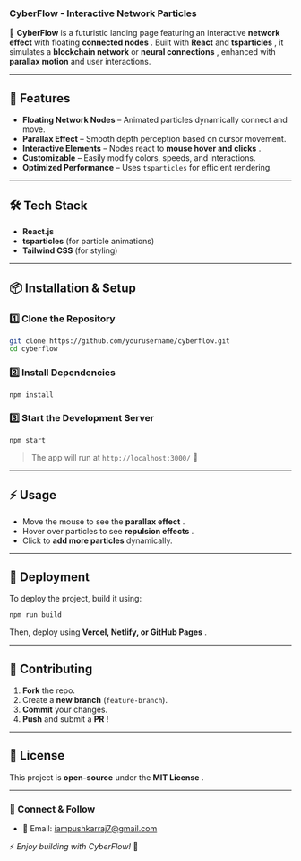 ### **CyberFlow - Interactive Network Particles**

🚀 **CyberFlow** is a futuristic landing page featuring an interactive **network effect** with floating  **connected nodes** . Built with **React** and  **tsparticles** , it simulates a **blockchain network** or  **neural connections** , enhanced with **parallax motion** and user interactions.

---

## **🌟 Features**

* **Floating Network Nodes** – Animated particles dynamically connect and move.
* **Parallax Effect** – Smooth depth perception based on cursor movement.
* **Interactive Elements** – Nodes react to  **mouse hover and clicks** .
* **Customizable** – Easily modify colors, speeds, and interactions.
* **Optimized Performance** – Uses `tsparticles` for efficient rendering.

---

## **🛠️ Tech Stack**

* **React.js**
* **tsparticles** (for particle animations)
* **Tailwind CSS** (for styling)

---

## **📦 Installation & Setup**

### **1️⃣ Clone the Repository**

```bash
git clone https://github.com/yourusername/cyberflow.git
cd cyberflow
```

### **2️⃣ Install Dependencies**

```bash
npm install
```

### **3️⃣ Start the Development Server**

```bash
npm start
```

> The app will run at `http://localhost:3000/` 🚀

---

## **⚡ Usage**

* Move the mouse to see the  **parallax effect** .
* Hover over particles to see  **repulsion effects** .
* Click to **add more particles** dynamically.

---

## **🚀 Deployment**

To deploy the project, build it using:

```bash
npm run build
```

Then, deploy using  **Vercel, Netlify, or GitHub Pages** .

---

## **🙌 Contributing**

1. **Fork** the repo.
2. Create a **new branch** (`feature-branch`).
3. **Commit** your changes.
4. **Push** and submit a  **PR** !

---

## **📜 License**

This project is **open-source** under the  **MIT License** .

---

### **💙 Connect & Follow**

* 📧 Email: [iampushkarraj7@gmail.com](mailto:iampushkarraj7@gmail.com)

⚡ *Enjoy building with CyberFlow!* 🚀
